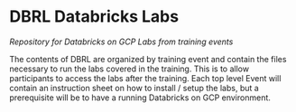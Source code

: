 # DBRL Databricks Labs
*Repository for Databricks on GCP Labs from training events*

The contents of DBRL are organized by training event and contain the files necessary to run the labs  covered in the training. This is to allow participants to access the labs after the training. 
Each top level Event will contain an instruction sheet on how to install / setup the labs, but a prerequisite will be to have a running Databricks on GCP environment. 

